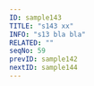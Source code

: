 ```yaml
---
ID: sample143
TITLE: "s143 xx"
INFO: "s13 bla bla"
RELATED: ""
seqNo: 59
prevID: sample142
nextID: sample144
---
```

